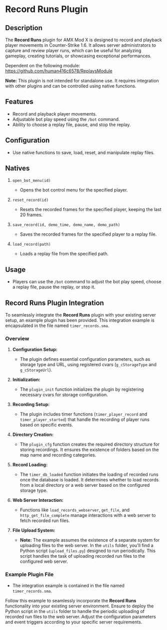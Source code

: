 # Record Runs Plugin

## Description
The **Record Runs** plugin for AMX Mod X is designed to record and playback player movements in Counter-Strike 1.6. It allows server administrators to capture and review player runs, which can be useful for analyzing gameplay, creating tutorials, or showcasing exceptional performances.

Dependent on the following module: https://github.com/human416c6578/ReplaysModule

**Note:** This plugin is not intended for standalone use. It requires integration with other plugins and can be controlled using native functions.

## Features
- Record and playback player movements.
- Adjustable bot play speed using the `/bot` command.
- Ability to choose a replay file, pause, and stop the replay.


## Configuration
- Use native functions to save, load, reset, and manipulate replay files.

## Natives

1. `open_bot_menu(id)`
   - Opens the bot control menu for the specified player.

2. `reset_record(id)`
   - Resets the recorded frames for the specified player, keeping the last 20 frames.

3. `save_record(id, demo_time, demo_name, demo_path)`
   - Saves the recorded frames for the specified player to a replay file.

4. `load_record(path)`
   - Loads a replay file from the specified path.

## Usage
- Players can use the `/bot` command to adjust the bot play speed, choose a replay file, pause the replay, or stop it.

## Record Runs Plugin Integration

To seamlessly integrate the **Record Runs** plugin with your existing server setup, an example plugin has been provided. This integration example is encapsulated in the file named `timer_records.sma`.

### Overview

1. **Configuration Setup:**
   - The plugin defines essential configuration parameters, such as storage type and URL, using registered cvars (`g_cStorageType` and `g_cStorageUrl`).

2. **Initialization:**
   - The `plugin_init` function initializes the plugin by registering necessary cvars for storage configuration.

3. **Recording Setup:**
   - The plugin includes timer functions (`timer_player_record` and `timer_player_started`) that handle the recording of player runs based on specific events.

4. **Directory Creation:**
   - The `plugin_cfg` function creates the required directory structure for storing recordings. It ensures the existence of folders based on the map name and recording categories.

5. **Record Loading:**
   - The `timer_db_loaded` function initiates the loading of recorded runs once the database is loaded. It determines whether to load records from a local directory or a web server based on the configured storage type.

6. **Web Server Interaction:**
   - Functions like `load_records_webserver`, `get_file`, and `http_get_file_complete` manage interactions with a web server to fetch recorded run files.

7. **File Upload System:**
   - **Note:** The example assumes the existence of a separate system for uploading files to the web server. In the `utils` folder, you'll find a Python script (`upload_files.py`) designed to run periodically. This script handles the task of uploading recorded run files to the configured web server.

### Example Plugin File

- The integration example is contained in the file named `timer_records.sma`.

Follow this example to seamlessly incorporate the **Record Runs** functionality into your existing server environment. Ensure to deploy the Python script in the `utils` folder to handle the periodic uploading of recorded run files to the web server. Adjust the configuration parameters and event triggers according to your specific server requirements.